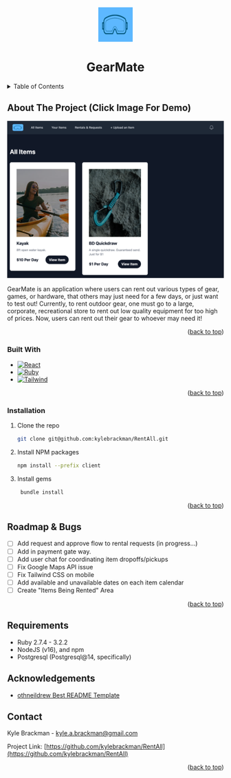 <a name="readme-top"></a>
<!-- PROJECT LOGO -->
<br />
<div align="center">
  <a >
    <img src="images/favicon.ico" alt="GearMate logo" width="80" height="80">
  </a>

  <h1 align="center">GearMate</h1>
</div>


<!-- TABLE OF CONTENTS -->
<details>
  <summary>Table of Contents</summary>
  <ol>
    <li>
      <a href="#about-the-project">About The Project</a>
      <ul>
        <li><a href="#built-with">Built With</a></li>
      </ul>
    </li>
    <li>
      <a href="#getting-started">Getting Started</a>
      <ul>
        <li><a href="#installation">Installation</a></li>
      </ul>
    </li>
    <li><a href="#usage">Usage</a></li>
    <li><a href="#roadmap">Roadmap</a></li>
    <li><a href="#requirements">Requirements</a></li>
    <li><a href="#contact">Contact</a></li>
  </ol>
</details>



<!-- ABOUT THE PROJECT -->
## About The Project (Click Image For Demo)

[![Product Name Screen Shot][product-screenshot]](https://rentall-6528b54d3efd.herokuapp.com/about)

GearMate is an application where users can rent out various types of gear, games, or hardware, that others may just need for a few days, or just want to test out! Currently, to rent outdoor gear, one must go to a large, corporate, recreational store to rent out low quality equipment for too high of prices. Now, users can rent out their gear to whoever may need it!

<p align="right">(<a href="#readme-top">back to top</a>)</p>



### Built With

* [![React][React.js]][React-url]
* [![Ruby][Ruby.rb]][Ruby-url]
* [![Tailwind][]][Tailwind-url]

<p align="right">(<a href="#readme-top">back to top</a>)</p>


### Installation

1. Clone the repo
   ```sh
   git clone git@github.com:kylebrackman/RentAll.git
   ```
2. Install NPM packages
   ```sh
   npm install --prefix client
   ```
3. Install gems
   ```sh
    bundle install
   ```

<p align="right">(<a href="#readme-top">back to top</a>)</p>


<!-- ROADMAP -->
## Roadmap & Bugs
- [ ] Add request and approve flow to rental requests (in progress...)
- [ ] Add in payment gate way.
- [ ] Add user chat for coordinating item dropoffs/pickups
- [ ] Fix Google Maps API issue
- [ ] Fix Tailwind CSS on mobile
- [ ] Add available and unavailable dates on each item calendar
- [ ] Create "Items Being Rented" Area

<p align="right">(<a href="#readme-top">back to top</a>)</p>

## Requirements

- Ruby 2.7.4 - 3.2.2
- NodeJS (v16), and npm
- Postgresql (Postgresql@14, specifically)

<!-- CONTACT -->

## Acknowledgements
* [othneildrew Best README Template](https://github.com/othneildrew/Best-README-Template/tree/master)


## Contact

Kyle Brackman - kyle.a.brackman@gmail.com

Project Link: [https://github.com/kylebrackman/RentAll](https://github.com/kylebrackman/RentAll)

<p align="right">(<a href="#readme-top">back to top</a>)</p>


<!-- MARKDOWN LINKS & IMAGES -->
<!-- https://www.markdownguide.org/basic-syntax/#reference-style-links -->
[contributors-shield]: https://img.shields.io/github/contributors/othneildrew/Best-README-Template.svg?style=for-the-badge
[contributors-url]: https://github.com/othneildrew/Best-README-Template/graphs/contributors
[forks-shield]: https://img.shields.io/github/forks/othneildrew/Best-README-Template.svg?style=for-the-badge
[forks-url]: https://github.com/othneildrew/Best-README-Template/network/members
[stars-shield]: https://img.shields.io/github/stars/othneildrew/Best-README-Template.svg?style=for-the-badge
[stars-url]: https://github.com/othneildrew/Best-README-Template/stargazers
[issues-shield]: https://img.shields.io/github/issues/othneildrew/Best-README-Template.svg?style=for-the-badge
[issues-url]: https://github.com/othneildrew/Best-README-Template/issues
[linkedin-shield]: https://img.shields.io/badge/-LinkedIn-black.svg?style=for-the-badge&logo=linkedin&colorB=555
[linkedin-url]: https://www.linkedin.com/in/kyle-brackman/
[product-screenshot]: images/RentAll_Home_Page.png
[React.js]: https://img.shields.io/badge/React-20232A?style=for-the-badge&logo=react&logoColor=61DAFB
[React-url]: https://reactjs.org/
[Tailwind-url]: https://tailwindcss.com/
[Tailwind]: https://img.shields.io/badge/Tailwind-Blue
[Ruby-url]: https://www.ruby-lang.org/en/
[Ruby.rb]:https://camo.githubusercontent.com/3e54bb93c9b07f26583176c6d06d716fb4979496f742fc9eed7c9c5ba8befb27/68747470733a2f2f696d672e736869656c64732e696f2f62616467652f527562792d4343333432443f7374796c653d666c6174266c6f676f3d72756279266c6f676f436f6c6f723d626c61636b

